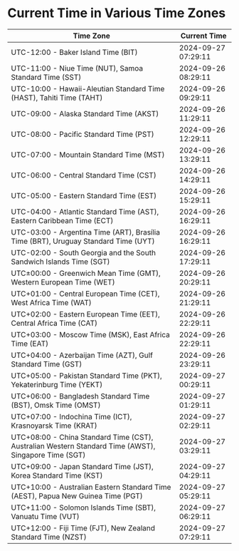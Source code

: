 # Current Time in Various Time Zones

| Time Zone | Current Time |
|-----------|--------------|
| UTC-12:00 - Baker Island Time (BIT) | 2024-09-27 07:29:11 |
| UTC-11:00 - Niue Time (NUT), Samoa Standard Time (SST) | 2024-09-26 08:29:11 |
| UTC-10:00 - Hawaii-Aleutian Standard Time (HAST), Tahiti Time (TAHT) | 2024-09-26 09:29:11 |
| UTC-09:00 - Alaska Standard Time (AKST) | 2024-09-26 11:29:11 |
| UTC-08:00 - Pacific Standard Time (PST) | 2024-09-26 12:29:11 |
| UTC-07:00 - Mountain Standard Time (MST) | 2024-09-26 13:29:11 |
| UTC-06:00 - Central Standard Time (CST) | 2024-09-26 14:29:11 |
| UTC-05:00 - Eastern Standard Time (EST) | 2024-09-26 15:29:11 |
| UTC-04:00 - Atlantic Standard Time (AST), Eastern Caribbean Time (ECT) | 2024-09-26 16:29:11 |
| UTC-03:00 - Argentina Time (ART), Brasília Time (BRT), Uruguay Standard Time (UYT) | 2024-09-26 16:29:11 |
| UTC-02:00 - South Georgia and the South Sandwich Islands Time (SGT) | 2024-09-26 17:29:11 |
| UTC±00:00 - Greenwich Mean Time (GMT), Western European Time (WET) | 2024-09-26 20:29:11 |
| UTC+01:00 - Central European Time (CET), West Africa Time (WAT) | 2024-09-26 21:29:11 |
| UTC+02:00 - Eastern European Time (EET), Central Africa Time (CAT) | 2024-09-26 22:29:11 |
| UTC+03:00 - Moscow Time (MSK), East Africa Time (EAT) | 2024-09-26 22:29:11 |
| UTC+04:00 - Azerbaijan Time (AZT), Gulf Standard Time (GST) | 2024-09-26 23:29:11 |
| UTC+05:00 - Pakistan Standard Time (PKT), Yekaterinburg Time (YEKT) | 2024-09-27 00:29:11 |
| UTC+06:00 - Bangladesh Standard Time (BST), Omsk Time (OMST) | 2024-09-27 01:29:11 |
| UTC+07:00 - Indochina Time (ICT), Krasnoyarsk Time (KRAT) | 2024-09-27 02:29:11 |
| UTC+08:00 - China Standard Time (CST), Australian Western Standard Time (AWST), Singapore Time (SGT) | 2024-09-27 03:29:11 |
| UTC+09:00 - Japan Standard Time (JST), Korea Standard Time (KST) | 2024-09-27 04:29:11 |
| UTC+10:00 - Australian Eastern Standard Time (AEST), Papua New Guinea Time (PGT) | 2024-09-27 05:29:11 |
| UTC+11:00 - Solomon Islands Time (SBT), Vanuatu Time (VUT) | 2024-09-27 06:29:11 |
| UTC+12:00 - Fiji Time (FJT), New Zealand Standard Time (NZST) | 2024-09-27 07:29:11 |

